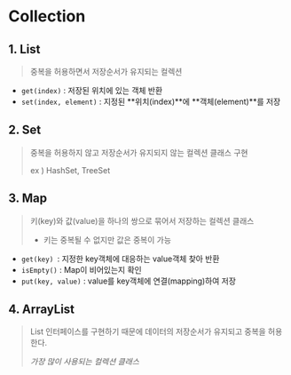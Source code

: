 #  Collection

## 1. List

> 중복을 허용하면서 저장순서가 유지되는 컬렉션

* `get(index)` : 저장된 위치에 있는 객체 반환
* `set(index, element)` : 지정된 **위치(index)**에 **객체(element)**를 저장

## 2. Set

> 중복을 허용하지 않고 저장순서가 유지되지 않는 컬렉션 클래스 구현
>
> ex ) HashSet, TreeSet

## 3. Map

> 키(key)와 값(value)을 하나의 쌍으로 묶어서 저장하는 컬렉션 클래스
>
> * 키는 중복될 수 없지만 값은 중복이 가능

* `get(key) `: 지정한 key객체에 대응하는 value객체 찾아 반환
* `isEmpty()` : Map이 비어있는지 확인
* `put(key, value)` : value를 key객체에 연결(mapping)하여 저장 

## 4. ArrayList

> List 인터페이스를 구현하기 때문에 데이터의 저장순서가 유지되고 중복을 허용한다.
>
> *가장 많이 사용되는 컬렉션 클래스*



